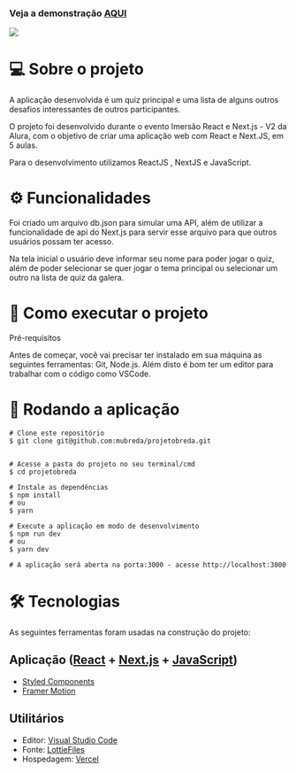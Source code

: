 ### Veja a demonstração [AQUI](https://projetobreda-git-main.mubreda.vercel.app/)

<img src="https://lh5.googleusercontent.com/MBTNR-b8H2TJLbA6A9t62FHou0L2Cifmbo2bPbnQsGxsvJEevp2zvsQgTzq416Xi5daT79qBdTQEYUWawtpf=w1920-h937-rw">


# 💻 Sobre o projeto

A aplicação desenvolvida é um quiz principal e uma lista de alguns outros desafios interessantes de outros participantes.

O projeto foi desenvolvido durante o evento Imersão React e Next.js - V2 da Alura, com o objetivo de criar uma aplicação web com React e Next.JS, em 5 aulas.

Para o desenvolvimento utilizamos ReactJS , NextJS e JavaScript.

# ⚙️ Funcionalidades

Foi criado um arquivo db.json para simular uma API, além de utilizar a funcionalidade de api do Next.js para servir esse arquivo para que outros usuários possam ter acesso.

Na tela inicial o usuário deve informar seu nome para poder jogar o quiz, além de poder selecionar se quer jogar o tema principal ou selecionar um outro na lista de quiz da galera.


# 🚀 Como executar o projeto

Pré-requisitos

Antes de começar, você vai precisar ter instalado em sua máquina as seguintes ferramentas: Git, Node.js. Além disto é bom ter um editor para trabalhar com o código como VSCode.

# 🧭 Rodando a aplicação
```
# Clone este repositório
$ git clone git@github.com:mubreda/projetobreda.git


# Acesse a pasta do projeto no seu terminal/cmd
$ cd projetobreda

# Instale as dependências
$ npm install
# ou
$ yarn

# Execute a aplicação em modo de desenvolvimento
$ npm run dev
# ou
$ yarn dev

# A aplicação será aberta na porta:3000 - acesse http://localhost:3000
```
# 🛠 Tecnologias

As seguintes ferramentas foram usadas na construção do projeto:

## Aplicação ([React](https://reactjs.org/) + [Next.js](https://nextjs.org/) + [JavaScript](https://www.javascript.com/))
- [Styled Components](https://styled-components.com/)
- [Framer Motion](https://www.framer.com/motion/)

## Utilitários

- Editor: [Visual Studio Code](https://code.visualstudio.com/)
- Fonte: [LottieFiles](https://lottiefiles.com/)
- Hospedagem: [Vercel](https://vercel.com/dashboard)
